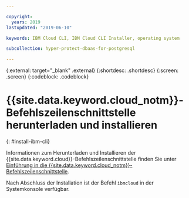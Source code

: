 ```yaml
---

copyright:
  years: 2019
lastupdated: "2019-06-10"

keywords: IBM Cloud CLI, IBM Cloud CLI Installer, operating system

subcollection: hyper-protect-dbaas-for-postgresql

---
```


{:external: target="_blank" .external}
{:shortdesc: .shortdesc}
{:screen: .screen}
{:codeblock: .codeblock}


# {{site.data.keyword.cloud_notm}}-Befehlszeilenschnittstelle herunterladen und installieren
{: #install-ibm-cli}

Informationen zum Herunterladen und Installieren der {{site.data.keyword.cloud}}-Befehlszeilenschnittstelle finden Sie unter [Einführung in die {{site.data.keyword.cloud_notm}}-Befehlszeilenschnittstelle](/docs/cli?topic=cloud-cli-getting-started).

Nach Abschluss der Installation ist der Befehl `ibmcloud` in der Systemkonsole verfügbar.
